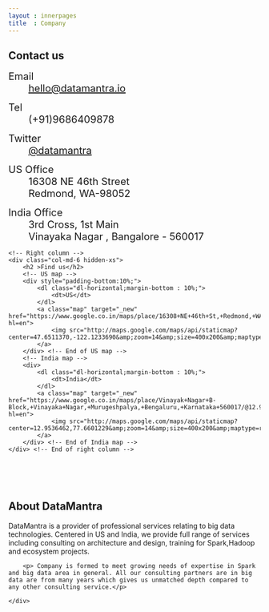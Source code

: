 ```yaml
---
layout : innerpages
title  : Company
---
```

<style type="text/css">
	dt,dd{
		font-size: 20px;
		font-weight: normal;
	}  	
</style>

<div class="row" style="padding-bottom:10%;"> 
    <!-- Left column -->
	<div class="col-md-4">
		<h2 >Contact us</h2>		
		<dl class="dl-horizontal">
			<dt> Email </dt>
			<dd><a href="mailto:hello@datamantra.io">   hello@datamantra.io</a></dd>     
		</dl>
		<dl class="dl-horizontal">             
			<dt> Tel </dt>
			<dd>(+91)9686409878</dd>  
		</dl>                
		<dl class="dl-horizontal">             
			<dt> Twitter </dt>
			<dd><a href="http://twitter.com/datamantra">@datamantra</a></dd>  
		</dl> 
		<dl class="dl-horizontal">             
			<dt> US Office </dt>                   
			<dd>16308 NE 46th Street</dd>
			<dd>Redmond, WA-98052</dd>
		</dl> 
		<dl class="dl-horizontal">             
			<dt> India Office </dt>                   
			<dd> 3rd Cross, 1st Main</dd>
			<dd> Vinayaka Nagar , Bangalore - 560017</dd>
		</dl> 		
	</div> <!-- End of Left column -->
	<div class="col-md-2"></div>

    <!-- Right column -->
	<div class="col-md-6 hidden-xs">
		<h2 >Find us</h2>	
		<!-- US map -->	
		<div style="padding-bottom:10%;">
			<dl class="dl-horizontal;margin-bottom : 10%;">
				<dt>US</dt>
			</dl>   
			<a class="map" target="_new" href="https://www.google.co.in/maps/place/16308+NE+46th+St,+Redmond,+WA+98052,+USA/@47.651137,-122.123369,17z/data=!4m2!3m1!1s0x54906d640eb843c1:0xa47e490359de1c04?hl=en">
				<img src="http://maps.google.com/maps/api/staticmap?center=47.6511370,-122.1233690&amp;zoom=14&amp;size=400x200&amp;maptype=roadmap&amp;sensor=false&amp;language=&amp;markers=color:red|label:none|47.6511370,-122.1233690">
			</a>
		</div> <!-- End of US map -->	
		<!-- India map -->	
		<div>
			<dl class="dl-horizontal;margin-bottom : 10%;">
				<dt>India</dt>
			</dl>   
			<a class="map" target="_new" href="https://www.google.co.in/maps/place/Vinayak+Nagar+B-Block,+Vinayaka+Nagar,+Murugeshpalya,+Bengaluru,+Karnataka+560017/@12.9536462,77.6601229,17z/data=!3m1!4b1!4m2!3m1!1s0x3bae13f159ea4321:0xf11370cdb8a0595e?hl=en">
				<img src="http://maps.google.com/maps/api/staticmap?center=12.9536462,77.6601229&amp;zoom=14&amp;size=400x200&amp;maptype=roadmap&amp;sensor=false&amp;language=&amp;markers=color:red|label:none|12.9536462,77.6601229">
			</a>
		</div> <!-- End of India map -->	
	</div> <!-- End of right column -->	
</div>   <!-- End of row -->	


<div class="row" style="padding-bottom:10%;">
	<div class="col-md-12">
		<h2> About DataMantra </h2>
		<p> DataMantra is a provider of professional services relating to big data technologies. Centered in US and India, we provide full range of services including consulting on architecture and design, training for Spark,Hadoop and ecosystem projects. 
		</p>

		<p> Company is formed to meet growing needs of expertise in Spark and big data area in general. All our consulting partners are in big data are from many years which gives us unmatched depth compared to any other consulting service.</p>

	</div>
</div>